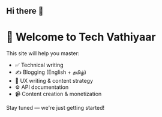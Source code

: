 ## Hi there 👋

# 🙌 Welcome to Tech Vathiyaar

This site will help you master:

- ✅ Technical writing
- ✍️ Blogging (English + தமிழ்)
- 🧠 UX writing & content strategy
- ⚙️ API documentation
- 📹 Content creation & monetization

Stay tuned — we're just getting started!